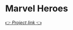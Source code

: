 # Marvel Heroes
[:point_right: _Project link_ :point_left:](https://ezzzkryak.github.io/marvel-heroes/)


